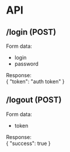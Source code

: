 # API

## /login (POST)

Form data:  
- login
- password

Response:  
    { "token": "auth token" }

## /logout (POST)

Form data:  
- token

Response:  
    { "success": true }
